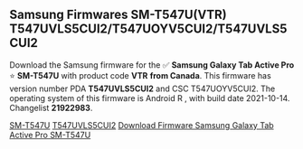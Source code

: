 <h2>Samsung Firmwares SM-T547U(VTR) T547UVLS5CUI2/T547UOYV5CUI2/T547UVLS5CUI2</h2>
Download the Samsung firmware for the ✅ <strong>Samsung Galaxy Tab Active Pro </strong> ⭐ <strong>SM-T547U</strong> with product code <strong>VTR</strong> <strong> from Canada</strong>. This firmware has version number PDA <strong>T547UVLS5CUI2</strong> and CSC T547UOYV5CUI2. The operating system of this firmware is Android R , with build date 2021-10-14. Changelist <strong>21922983</strong>.


[SM-T547U](https://samfirm.shop/samsung/model/SM-T547U)
[T547UVLS5CUI2](https://samfirm.shop/samsung/pda/T547UVLS5CUI2)
[Download Firmware Samsung Galaxy Tab Active Pro SM-T547U](https://samfirm.shop/samsung/firmware/464884)
